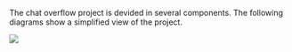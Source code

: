 The chat overflow project is devided in several components. The following diagrams show a simplified view of the project.

![](todo)